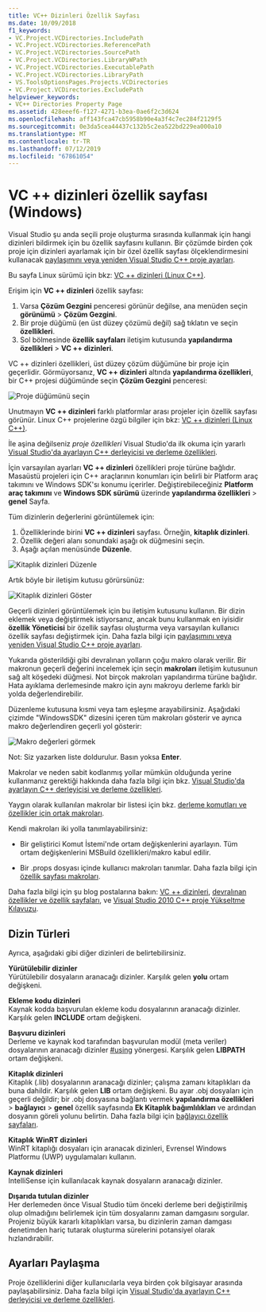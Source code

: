 ```yaml
---
title: VC++ Dizinleri Özellik Sayfası
ms.date: 10/09/2018
f1_keywords:
- VC.Project.VCDirectories.IncludePath
- VC.Project.VCDirectories.ReferencePath
- VC.Project.VCDirectories.SourcePath
- VC.Project.VCDirectories.LibraryWPath
- VC.Project.VCDirectories.ExecutablePath
- VC.Project.VCDirectories.LibraryPath
- VS.ToolsOptionsPages.Projects.VCDirectories
- VC.Project.VCDirectories.ExcludePath
helpviewer_keywords:
- VC++ Directories Property Page
ms.assetid: 428eeef6-f127-4271-b3ea-0ae6f2c3d624
ms.openlocfilehash: aff143fca47cb5958b90e4a3f4c7ec284f2129f5
ms.sourcegitcommit: 0e3da5cea44437c132b5c2ea522bd229ea000a10
ms.translationtype: MT
ms.contentlocale: tr-TR
ms.lasthandoff: 07/12/2019
ms.locfileid: "67861054"
---
```

# <a name="vc-directories-property-page-windows"></a>VC ++ dizinleri özellik sayfası (Windows)

Visual Studio şu anda seçili proje oluşturma sırasında kullanmak için hangi dizinleri bildirmek için bu özellik sayfasını kullanın. Bir çözümde birden çok proje için dizinleri ayarlamak için bir özel özellik sayfası ölçeklendirmesini kullanacak [paylaşımını veya yeniden Visual Studio C++ proje ayarları](../create-reusable-property-configurations.md).

Bu sayfa Linux sürümü için bkz: [VC ++ dizinleri (Linux C++)](../../linux/prop-pages/directories-linux.md).

Erişim için **VC ++ dizinleri** özellik sayfası:

1. Varsa **Çözüm Gezgini** penceresi görünür değilse, ana menüden seçin **görünümü** > **Çözüm Gezgini**.
1. Bir proje düğümü (en üst düzey çözümü değil) sağ tıklatın ve seçin **özellikleri**.
1. Sol bölmesinde **özellik sayfaları** iletişim kutusunda **yapılandırma özellikleri** > **VC ++ dizinleri**.

VC ++ dizinleri özellikleri, üst düzey çözüm düğümüne bir proje için geçerlidir. Görmüyorsanız, **VC ++ dizinleri** altında **yapılandırma özellikleri**, bir C++ projesi düğümünde seçin **Çözüm Gezgini** penceresi:

![Proje düğümünü seçin](../media/vcppdir.png "VC ++ dizinleri özellikleri görmek için proje düğümünü seçin")

Unutmayın **VC ++ dizinleri** farklı platformlar arası projeler için özellik sayfası görünür. Linux C++ projelerine özgü bilgiler için bkz: [VC ++ dizinleri (Linux C++)](../../linux/prop-pages/directories-linux.md).

İle aşina değilseniz *proje özellikleri* Visual Studio'da ilk okuma için yararlı [Visual Studio'da ayarlayın C++ derleyicisi ve derleme özellikleri](../working-with-project-properties.md).

İçin varsayılan ayarları **VC ++ dizinleri** özellikleri proje türüne bağlıdır. Masaüstü projeleri için C++ araçlarının konumları için belirli bir Platform araç takımını ve Windows SDK'sı konumu içerirler. Değiştirebileceğiniz **Platform araç takımını** ve **Windows SDK sürümü** üzerinde **yapılandırma özellikleri** > **genel** Sayfa.

Tüm dizinlerin değerlerini görüntülemek için:

1. Özelliklerinde birini **VC ++ dizinleri** sayfası. Örneğin, **kitaplık dizinleri**.
1. Özellik değeri alanı sonundaki aşağı ok düğmesini seçin.
1. Aşağı açılan menüsünde **Düzenle**.

![Kitaplık dizinleri Düzenle](../media/vcppdir_libdir_edit.png "kitaplık yollarını düzenlemek için iletişim kutusu")

Artık böyle bir iletişim kutusu görürsünüz:

![Kitaplık dizinleri Göster](../media/vcppdir_libdir.png "eklemek veya kitaplık yollarını kaldırmak için iletişim kutusu")

Geçerli dizinleri görüntülemek için bu iletişim kutusunu kullanın. Bir dizin eklemek veya değiştirmek istiyorsanız, ancak bunu kullanmak en iyisidir **özellik Yöneticisi** bir özellik sayfası oluşturma veya varsayılan kullanıcı özellik sayfası değiştirmek için. Daha fazla bilgi için [paylaşımını veya yeniden Visual Studio C++ proje ayarları](../create-reusable-property-configurations.md).

Yukarıda gösterildiği gibi devralınan yolların çoğu makro olarak verilir.  Bir makronun geçerli değerini incelemek için seçin **makroları** iletişim kutusunun sağ alt köşedeki düğmesi. Not birçok makroları yapılandırma türüne bağlıdır. Hata ayıklama derlemesinde makro için aynı makroyu derleme farklı bir yolda değerlendirebilir.

Düzenleme kutusuna kısmi veya tam eşleşme arayabilirsiniz. Aşağıdaki çizimde "WindowsSDK" dizesini içeren tüm makroları gösterir ve ayrıca makro değerlendiren geçerli yol gösterir:

![Makro değerleri görmek](../media/vcppdir_libdir_macros.png "makroları düzenlemek için iletişim kutusu")

Not: Siz yazarken liste doldurulur. Basın yoksa **Enter**.

Makrolar ve neden sabit kodlanmış yollar mümkün olduğunda yerine kullanmanız gerektiği hakkında daha fazla bilgi için bkz. [Visual Studio'da ayarlayın C++ derleyicisi ve derleme özellikleri](../working-with-project-properties.md).

Yaygın olarak kullanılan makrolar bir listesi için bkz. [derleme komutları ve özellikler için ortak makroları](common-macros-for-build-commands-and-properties.md).

Kendi makroları iki yolla tanımlayabilirsiniz:

- Bir geliştirici Komut İstemi'nde ortam değişkenlerini ayarlayın. Tüm ortam değişkenlerini MSBuild özellikleri/makro kabul edilir.

- Bir .props dosyası içinde kullanıcı makroları tanımlar. Daha fazla bilgi için [özellik sayfası makroları](../working-with-project-properties.md).

Daha fazla bilgi için şu blog postalarına bakın: [VC ++ dizinleri](https://blogs.msdn.com/b/vsproject/archive/2009/07/07/vc-directories.aspx), [devralınan özellikler ve özellik sayfaları](https://blogs.msdn.com/b/vsproject/archive/2009/06/23/inherited-properties-and-property-sheets.aspx), ve [Visual Studio 2010 C++ proje Yükseltme Kılavuzu](https://devblogs.microsoft.com/cppblog/visual-studio-2010-c-project-upgrade-guide/).

## <a name="directory-types"></a>Dizin Türleri

Ayrıca, aşağıdaki gibi diğer dizinleri de belirtebilirsiniz.

**Yürütülebilir dizinler**<br/>
Yürütülebilir dosyaların aranacağı dizinler. Karşılık gelen **yolu** ortam değişkeni.

**Ekleme kodu dizinleri**<br/>
Kaynak kodda başvurulan ekleme kodu dosyalarının aranacağı dizinler. Karşılık gelen **INCLUDE** ortam değişkeni.

**Başvuru dizinleri**<br/>
Derleme ve kaynak kod tarafından başvurulan modül (meta veriler) dosyalarının aranacağı dizinler [#using](../../preprocessor/hash-using-directive-cpp.md) yönergesi. Karşılık gelen **LIBPATH** ortam değişkeni.

**Kitaplık dizinleri**<br/>
Kitaplık (.lib) dosyalarının aranacağı dizinler; çalışma zamanı kitaplıkları da buna dahildir. Karşılık gelen **LIB** ortam değişkeni. Bu ayar .obj dosyaları için geçerli değildir; bir .obj dosyasına bağlantı vermek **yapılandırma özellikleri** > **bağlayıcı** > **genel** özellik sayfasında  **Ek Kitaplık bağımlılıkları** ve ardından dosyanın göreli yolunu belirtin. Daha fazla bilgi için [bağlayıcı özellik sayfaları](linker-property-pages.md).

**Kitaplık WinRT dizinleri**<br/>
WinRT kitaplığı dosyaları için aranacak dizinleri, Evrensel Windows Platformu (UWP) uygulamaları kullanın.

**Kaynak dizinleri**<br/>
IntelliSense için kullanılacak kaynak dosyaların aranacağı dizinler.

**Dışarıda tutulan dizinler**<br/>
Her derlemeden önce Visual Studio tüm önceki derleme beri değiştirilmiş olup olmadığını belirlemek için tüm dosyalarını zaman damgasını sorgular. Projeniz büyük kararlı kitaplıkları varsa, bu dizinlerin zaman damgası denetimden hariç tutarak oluşturma sürelerini potansiyel olarak hızlandırabilir.

## <a name="sharing-the-settings"></a>Ayarları Paylaşma

Proje özelliklerini diğer kullanıcılarla veya birden çok bilgisayar arasında paylaşabilirsiniz. Daha fazla bilgi için [Visual Studio'da ayarlayın C++ derleyicisi ve derleme özellikleri](../working-with-project-properties.md).
